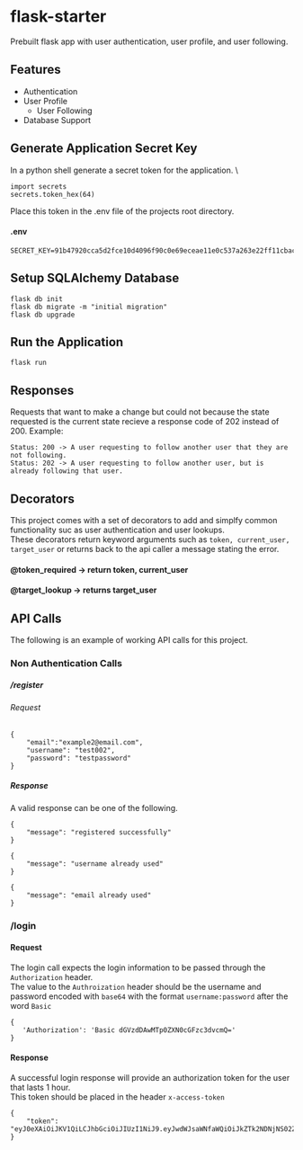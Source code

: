 # flask-starter
Prebuilt flask app with user authentication, user profile, and user following.

## Features
 * Authentication
 * User Profile
    * User Following
 * Database Support



## Generate Application Secret Key
In a python shell generate a secret token for the application. \

```
import secrets
secrets.token_hex(64)
```

Place this token in the .env file of the projects root directory.
#### .env
```
SECRET_KEY=91b47920cca5d2fce10d4096f90c0e69eceae11e0c537a263e22ff11cbacdf34c00492deb6643cf676b68efd12a781ec174ae3abbe7f8f1d83b00a8fee234927
```

## Setup SQLAlchemy Database
```
flask db init
flask db migrate -m "initial migration"
flask db upgrade
```

## Run the Application
```
flask run
```


## Responses

Requests that want to make a change but could not because the state requested is the current state recieve a response code of 202 instead of 200.
Example:
```
Status: 200 -> A user requesting to follow another user that they are not following.
Status: 202 -> A user requesting to follow another user, but is already following that user.
```

## Decorators

This project comes with a set of decorators to add and simplfy common functionality suc as user authentication and user lookups.\
These decorators return keyword arguments such as `token, current_user, target_user` or returns back to the api caller a message stating the error.

#### @token_required -> return token, current_user
#### @target_lookup -> returns target_user

## API Calls
The following is an example of working API calls for this project.

### Non Authentication Calls

##### /register
###### Request
```
{
    "email":"example2@email.com",
    "username": "test002",
    "password": "testpassword"  
}
```

##### Response
A valid response can be one of the following.
```
{
    "message": "registered successfully"
}
```

```
{
    "message": "username already used"
}
```

```
{
    "message": "email already used"
}
```


### /login
#### Request
The login call expects the login information to be passed through the `Authorization` header.\
The value to the `Authroization` header should be the username and password encoded with `base64` with the format `username:password` after the word `Basic`
```
{
   'Authorization': 'Basic dGVzdDAwMTp0ZXN0cGFzc3dvcmQ='
}
```

#### Response
A successful login response will provide an authorization token for the user that lasts 1 hour.\
This token should be placed in the header `x-access-token`
```
{
    "token": "eyJ0eXAiOiJKV1QiLCJhbGciOiJIUzI1NiJ9.eyJwdWJsaWNfaWQiOiJkZTk2NDNjNS02ZTQ1LTQyZWEtYTJlOS03YTA1Yjg3NmUwNTMiLCJjcmVhdGVkIjoiMjAyMi0wNS0xNVQxMjoyMzoxMi4yNzU1NTMiLCJleHBpcmVzIjoiMjAyMi0wNS0xNVQxMzoyMzoxMi4yNzU1NjYifQ.E0x5WInJirl3txAuLY8fEXNJYO_Mu0LhcR9Tp9Zt42o"
}
```

```
```
